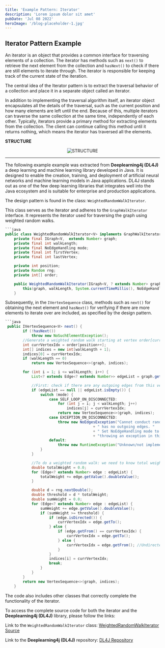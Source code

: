 ```yaml
---
title: 'Example Pattern: Iterator'
description: 'Lorem ipsum dolor sit amet'
pubDate: 'Jul 08 2022'
heroImage: '/blog-placeholder-1.jpg'
---
```


## Iterator Pattern Example
    

An iterator is an object that provides a common interface for traversing elements of a collection. The iterator has methods such as `next()` to retrieve the next element from the collection and `hasNext()` to check if there are still elements to iterate through. The iterator is responsible for keeping track of the current state of the iteration.

The central idea of the Iterator pattern is to extract the traversal behavior of a collection and place it in a separate object called an iterator.

In addition to implementing the traversal algorithm itself, an iterator object encapsulates all the details of the traversal, such as the current position and how many elements are left until the end. Because of this, multiple iterators can traverse the same collection at the same time, independently of each other. Typically, iterators provide a primary method for extracting elements from the collection. The client can continue calling this method until it returns nothing, which means the iterator has traversed all the elements.

**STRUCTURE**

<div align="center">
<img src="https://refactoring.guru/images/patterns/diagrams/iterator/structure.png?id=35ea851f8f6bbe51d79eb91e6e6519d0" alt="STRUCTURE">
</div>


---


The following example example was extracted from **Deeplearning4j (DL4J)** a deep learning and machine learning library developed in Java. It is designed to enable the creation, training, and deployment of artificial neural networks and machine learning models in Java applications. DL4J stands out as one of the few deep learning libraries that integrates well into the Java ecosystem and is suitable for enterprise and production applications.

The design pattern is found in the class: `WeightedRandomWalkIterator`.

This class serves as the iterator and adheres to the `GraphWalkIterator` interface. It represents the iterator used for traversing the graph using weighted random walks.

```java
```java
public class WeightedRandomWalkIterator<V> implements GraphWalkIterator<V> {
    private final IGraph<V,  extends Number> graph;
    private final int walkLength;
    private final NoEdgeHandling mode;
    private final int firstVertex;
    private final int lastVertex;

    private int position;
    private Random rng;
    private int[] order;

    public WeightedRandomWalkIterator(IGraph<V, ? extends Number> graph, int walkLength) {
        this(graph, walkLength, System.currentTimeMillis(), NoEdgeHandling.EXCEPTION_ON_DISCONNECTED);
    }
```
Subsequently, in the `IVertexSequence` class, methods such as `next()` for obtaining the next element and `hasNext()` for verifying if there are more elements to iterate over are included, as specified by the design pattern.
 
```java
```java
 public IVertexSequence<V> next() {
        if (!hasNext())
            throw new NoSuchElementException();
        //Generate a weighted random walk starting at vertex order[current]
        int currVertexIdx = order[position++];
        int[] indices = new int[walkLength + 1];
        indices[0] = currVertexIdx;
        if (walkLength == 0)
            return new VertexSequence<>(graph, indices);

        for (int i = 1; i <= walkLength; i++) {
            List<? extends Edge<? extends Number>> edgeList = graph.getEdgesOut(currVertexIdx);

            //First: check if there are any outgoing edges from this vertex. If not: handle the situation
            if (edgeList == null || edgeList.isEmpty()) {
                switch (mode) {
                    case SELF_LOOP_ON_DISCONNECTED:
                        for (int j = i; j < walkLength; j++)
                            indices[j] = currVertexIdx;
                        return new VertexSequence<>(graph, indices);
                    case EXCEPTION_ON_DISCONNECTED:
                        throw new NoEdgesException("Cannot conduct random walk: vertex " + currVertexIdx
                                        + " has no outgoing edges. "
                                        + " Set NoEdgeHandling mode to NoEdgeHandlingMode.SELF_LOOP_ON_DISCONNECTED to self loop instead of "
                                        + "throwing an exception in this situation.");
                    default:
                        throw new RuntimeException("Unknown/not implemented NoEdgeHandling mode: " + mode);
                }
            }

            //To do a weighted random walk: we need to know total weight of all outgoing edges
            double totalWeight = 0.0;
            for (Edge<? extends Number> edge : edgeList) {
                totalWeight += edge.getValue().doubleValue();
            }

            double d = rng.nextDouble();
            double threshold = d * totalWeight;
            double sumWeight = 0.0;
            for (Edge<? extends Number> edge : edgeList) {
                sumWeight += edge.getValue().doubleValue();
                if (sumWeight >= threshold) {
                    if (edge.isDirected()) {
                        currVertexIdx = edge.getTo();
                    } else {
                        if (edge.getFrom() == currVertexIdx) {
                            currVertexIdx = edge.getTo();
                        } else {
                            currVertexIdx = edge.getFrom(); //Undirected edge: might be next--currVertexIdx instead of currVertexIdx--next
                        }
                    }
                    indices[i] = currVertexIdx;
                    break;
                }
            }
        }
        return new VertexSequence<>(graph, indices);
    }
```

The code also includes other classes that correctly complete the functionality of the iterator.

To access the complete source code for both the iterator and the **Deeplearning4j (DL4J)** library, please follow the links:

Link to the `WeightedRandomWalkIterator` class: [WeightedRandomWalkIterator Source](https://github.com/deeplearning4j/deeplearning4j/blob/master/deeplearning4j/deeplearning4j-graph/src/main/java/org/deeplearning4j/graph/iterator/WeightedRandomWalkIterator.java)

Link to the **Deeplearning4j (DL4J)** repository: [DL4J Repository](https://github.com/deeplearning4j/deeplearning4j/tree/master)
